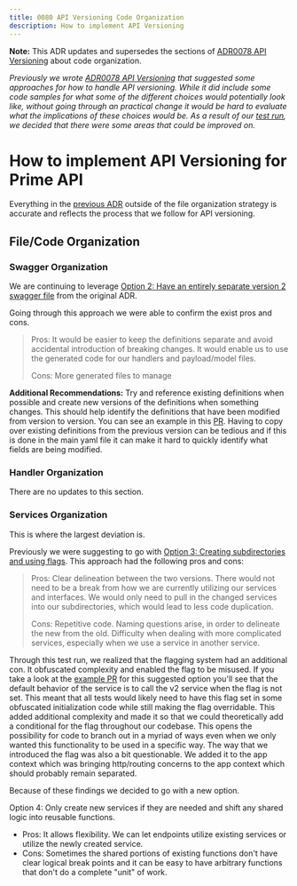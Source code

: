 ```yaml
---
title: 0080 API Versioning Code Organization
description: How to implement API Versioning
---
```


**Note:** This ADR updates and supersedes the sections of [ADR0078 API Versioning](./0078-api-versioning.md) about code organization.

_Previously we wrote [ADR0078 API Versioning](./0078-api-versioning.md) that suggested some approaches for how to handle API versioning. While it did include some code samples for what some of the different choices would potentially look like, without going through an practical change it would be hard to evaluate what the implications of these choices would be. As a result of our [test run](https://github.com/transcom/mymove/pull/10952), we decided that there were some areas that could be improved on._

# How to implement API Versioning for Prime API

Everything in the [previous ADR](./0078-api-versioning.md) outside of the file organization strategy is accurate and reflects the process that we follow for API versioning.

## File/Code Organization

### Swagger Organization

We are continuing to leverage [Option 2: Have an entirely separate version 2 swagger file](https://transcom.github.io/mymove-docs/docs/adrs/api-versioning#swagger-organization) from the original ADR.

Going through this approach we were able to confirm the exist pros and cons.

> Pros: It would be easier to keep the definitions separate and avoid accidental introduction of breaking changes. It would enable us to use the generated code for our handlers and payload/model files.
>
> Cons: More generated files to manage

**Additional Recommendations:** Try and reference existing definitions when possible and create new versions of the definitions when something changes. This should help identify the definitions that have been modified from version to version. You can see an example in this [PR](https://github.com/transcom/mymove/pull/10952/files#diff-ccf222ad69199a6edb2088799e4ac7f8118591dc804aff747293bf1e81262940). Having to copy over existing definitions from the previous version can be tedious and if this is done in the main yaml file it can make it hard to quickly identify what fields are being modified.

### Handler Organization

There are no updates to this section.

### Services Organization

This is where the largest deviation is.

Previously we were suggesting to go with [Option 3: Creating subdirectories and using flags](https://transcom.github.io/mymove-docs/docs/adrs/api-versioning#services-organization). This approach had the following pros and cons:

> Pros: Clear delineation between the two versions. There would not need to be a break from how we are currently utilizing our services and interfaces. We would only need to pull in the changed services into our subdirectories, which would lead to less code duplication.
>
> Cons: Repetitive code. Naming questions arise, in order to delineate the new from the old. Difficulty when dealing with more complicated services, especially when we use a service in another service.

Through this test run, we realized that the flagging system had an additional con. It obfuscated complexity and enabled the flag to be misused. If you take a look at the [example PR](https://github.com/transcom/mymove/compare/0c4be3b...8ad4aed#diff-a2ee24d035b334c22da8c32ee512e2ec1308300bc7b80f0e9f466d13e997dd49) for this suggested option you'll see that the default behavior of the service is to call the v2 service when the flag is not set. This meant that all tests would likely need to have this flag set in some obfuscated initialization code while still making the flag overridable. This added additional complexity and made it so that we could theoretically add a conditional for the flag throughout our codebase. This opens the possibility for code to branch out in a myriad of ways even when we only wanted this functionality to be used in a specific way. The way that we introduced the flag was also a bit questionable. We added it to the app context which was bringing http/routing concerns to the app context which should probably remain separated.

Because of these findings we decided to go with a new option.

Option 4: Only create new services if they are needed and shift any shared logic into reusable functions.

- Pros: It allows flexibility. We can let endpoints utilize existing services or utilize the newly created service.
- Cons: Sometimes the shared portions of existing functions don't have clear logical break points and it can be easy to have arbitrary functions that don't do a complete "unit" of work.
